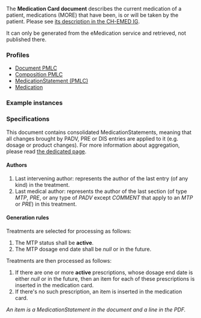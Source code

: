 The **Medication Card document** describes the current medication of a patient, medications (MORE) that have been, is or will be taken by the patient. Please see [its description in the CH-EMED IG](http://fhir.ch/ig/ch-emed/medication-card-document.html).

It can only be generated from the eMedication service and retrieved, not published there.

### Profiles

* [Document PMLC](StructureDefinition-ch-emed-epr-document-medicationcard.html)
* [Composition PMLC](StructureDefinition-ch-emed-epr-composition-medicationcard.html)
* [MedicationStatement (PMLC)](StructureDefinition-ch-emed-epr-medicationstatement-card.html)
* [Medication](StructureDefinition-ch-emed-epr-medication.html)

### Example instances

### Specifications

This document contains consolidated MedicationStatements, meaning that all changes brought by PADV, PRE or DIS entries
are applied to it (e.g. dosage or product changes).
For more information about aggregation, please read [the dedicated page](aggregation.html).

#### Authors

1. Last intervening author: represents the author of the last entry (of any kind) in the treatment.
2. Last medical author: represents the author of the last section (of type _MTP_, _PRE_, or any type of _PADV_ except _COMMENT_ that apply to an _MTP_ or _PRE_) in this treatment.

#### Generation rules

Treatments are selected for processing as follows:

1. The MTP status shall be **active**.
2. The MTP dosage end date shall be *null* or in the future.

Treatments are then processed as follows:

1. If there are one or more **active** prescriptions, whose dosage end date is either *null* or in the future, then an item for each of these prescriptions is inserted in the medication card.
2. If there's no such prescription, an item is inserted in the medication card.

*An item is a MedicationStatement in the document and a line in the PDF.*

<!-- TODO draft elements that are references to other resources -->
